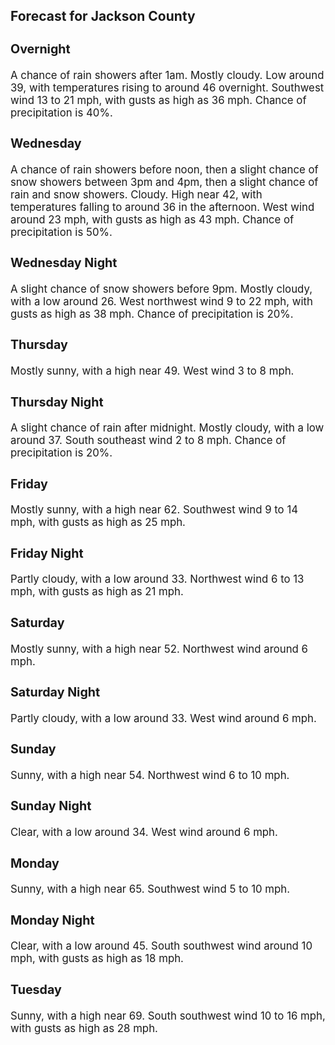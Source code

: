 <div>
   <h2>Forecast for Jackson County</h2>
   <p>
      <div style="font-size:120%">
         <h3>Overnight</h3>A chance of rain showers after 1am. Mostly cloudy. Low around 39, with temperatures rising to around 46 overnight. Southwest
         wind 13 to 21 mph, with gusts as high as 36 mph. Chance of precipitation is 40%.<br></div>
   </p>
   <p>
      <div style="font-size:120%">
         <h3>Wednesday</h3>A chance of rain showers before noon, then a slight chance of snow showers between 3pm and 4pm, then a slight chance of rain
         and snow showers. Cloudy. High near 42, with temperatures falling to around 36 in the afternoon. West wind around 23 mph,
         with gusts as high as 43 mph. Chance of precipitation is 50%.<br></div>
   </p>
   <p>
      <div style="font-size:120%">
         <h3>Wednesday Night</h3>A slight chance of snow showers before 9pm. Mostly cloudy, with a low around 26. West northwest wind 9 to 22 mph, with gusts
         as high as 38 mph. Chance of precipitation is 20%.<br></div>
   </p>
   <p>
      <div style="font-size:120%">
         <h3>Thursday</h3>Mostly sunny, with a high near 49. West wind 3 to 8 mph.<br></div>
   </p>
   <p>
      <div style="font-size:120%">
         <h3>Thursday Night</h3>A slight chance of rain after midnight. Mostly cloudy, with a low around 37. South southeast wind 2 to 8 mph. Chance of precipitation
         is 20%.<br></div>
   </p>
   <p>
      <div style="font-size:120%">
         <h3>Friday</h3>Mostly sunny, with a high near 62. Southwest wind 9 to 14 mph, with gusts as high as 25 mph.<br></div>
   </p>
   <p>
      <div style="font-size:120%">
         <h3>Friday Night</h3>Partly cloudy, with a low around 33. Northwest wind 6 to 13 mph, with gusts as high as 21 mph.<br></div>
   </p>
   <p>
      <div style="font-size:120%">
         <h3>Saturday</h3>Mostly sunny, with a high near 52. Northwest wind around 6 mph.<br></div>
   </p>
   <p>
      <div style="font-size:120%">
         <h3>Saturday Night</h3>Partly cloudy, with a low around 33. West wind around 6 mph.<br></div>
   </p>
   <p>
      <div style="font-size:120%">
         <h3>Sunday</h3>Sunny, with a high near 54. Northwest wind 6 to 10 mph.<br></div>
   </p>
   <p>
      <div style="font-size:120%">
         <h3>Sunday Night</h3>Clear, with a low around 34. West wind around 6 mph.<br></div>
   </p>
   <p>
      <div style="font-size:120%">
         <h3>Monday</h3>Sunny, with a high near 65. Southwest wind 5 to 10 mph.<br></div>
   </p>
   <p>
      <div style="font-size:120%">
         <h3>Monday Night</h3>Clear, with a low around 45. South southwest wind around 10 mph, with gusts as high as 18 mph.<br></div>
   </p>
   <p>
      <div style="font-size:120%">
         <h3>Tuesday</h3>Sunny, with a high near 69. South southwest wind 10 to 16 mph, with gusts as high as 28 mph.<br></div>
   </p>
</div>